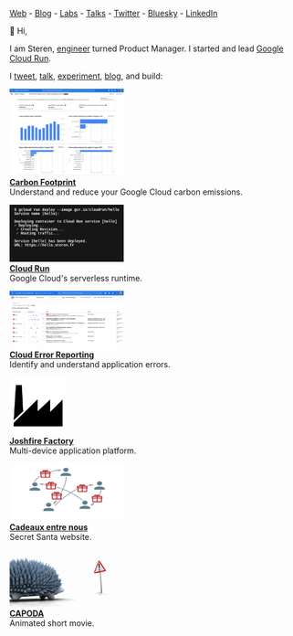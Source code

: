 <a href="http://steren.fr" rel="me nofollow">Web</a> - <a href="http://blog.steren.fr" rel="me nofollow">Blog</a> - <a href="http://labs.steren.fr" rel="me nofollow">Labs</a> - <a href="http://talks.steren.fr" rel="me nofollow">Talks</a> - <a href="https://twitter.com/steren" rel="me nofollow">Twitter</a> - <a href="https://bsky.app/profile/steren.fr" rel="me">Bluesky</a> - <a href="https://www.linkedin.com/in/steren" rel="me nofollow">LinkedIn</a>

👋 Hi,  

I am Steren, <a href="https://www.ec-lyon.fr/" target="_blank" rel="noopener">engineer</a> turned Product Manager.
I started and lead <a href="https://cloud.google.com/run" target="_blank" rel="noopener">Google Cloud Run</a>.

I [tweet](https://twitter.com/steren), [talk](https://talks.steren.fr), [experiment](https://labs.steren.fr), [blog](https://blog.steren.fr), and build:

<a href="https://cloud.run"><img src="img/icons/carbon-footprint-screenshot.webp" width="200" height="152"></a>  
**[Carbon Footprint](https://cloud.google.com/carbon-footprint)**  
Understand and reduce your Google Cloud carbon emissions.

<a href="https://cloud.run"><img src="img/icons/cloud-run.svg" width="200" height="100"></a>  
**[Cloud Run](https://cloud.run)**  
Google Cloud's serverless runtime.

<a href="https://cloud.google.com/error-reporting/"><img src="img/icons/error-reporting-screenshot.webp" width="200" height="100"></a>  
**[Cloud Error Reporting](https://cloud.google.com/error-reporting/)**  
Identify and understand application errors.

<a href="https://www.dailymotion.com/video/xuy6pq"><img src="img/logos/factory.svg" width="100" height="100"></a>  
**[Joshfire Factory](https://www.dailymotion.com/video/xuy6pq)**  
Multi-device application platform.

<a href="https://www.cadeaux-entre-nous.fr"><img src="img/icons/cadeaux.svg" width="200" height="100"></a>  
**[Cadeaux entre nous](https://cadeaux-entre-nous.fr)**  
Secret Santa website.

<a href="https://www.youtube.com/watch?v=khWXdkryBE4"><img src="img/icons/capoda.webp" width="200" height="100"></a>  
**[CAPODA](https://www.youtube.com/watch?v=khWXdkryBE4)**  
Animated short movie.
